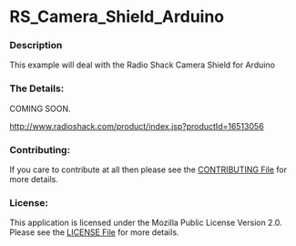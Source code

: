 RS_Camera_Shield_Arduino
========================

### Description
This example will deal with the Radio Shack Camera Shield for Arduino

### The Details:
COMING SOON.

http://www.radioshack.com/product/index.jsp?productId=16513056

### Contributing:
If you care to contribute at all then please see the [CONTRIBUTING File](https://github.com/fusion94/RS_Camera_Shield_Arduino/blob/master/CONTRIBUTING.md) for more details.

### License:
This application is licensed under the Mozilla Public License Version 2.0. Please see the [LICENSE File](https://github.com/fusion94/RS_Camera_Shield_Arduino/blob/master/LICENSE) for more details.
